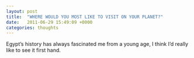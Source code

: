---layout: posttitle:  "WHERE WOULD YOU MOST LIKE TO VISIT ON YOUR PLANET?"date:   2011-06-29 15:49:09 +0000categories: thoughts---
Egypt’s history has always fascinated me from a young age, I think I’d really like to see it first hand.
